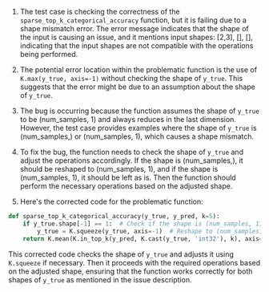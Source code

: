 1. The test case is checking the correctness of the `sparse_top_k_categorical_accuracy` function, but it is failing due to a shape mismatch error. The error message indicates that the shape of the input is causing an issue, and it mentions input shapes: [2,3], [], [], indicating that the input shapes are not compatible with the operations being performed.

2. The potential error location within the problematic function is the use of `K.max(y_true, axis=-1)` without checking the shape of `y_true`. This suggests that the error might be due to an assumption about the shape of `y_true`.

3. The bug is occurring because the function assumes the shape of `y_true` to be (num_samples, 1) and always reduces in the last dimension. However, the test case provides examples where the shape of `y_true` is (num_samples,) or (num_samples, 1), which causes a shape mismatch.

4. To fix the bug, the function needs to check the shape of `y_true` and adjust the operations accordingly. If the shape is (num_samples,), it should be reshaped to (num_samples, 1), and if the shape is (num_samples, 1), it should be left as is. Then the function should perform the necessary operations based on the adjusted shape.

5. Here's the corrected code for the problematic function:

```python
def sparse_top_k_categorical_accuracy(y_true, y_pred, k=5):
    if y_true.shape[-1] == 1:  # Check if the shape is (num_samples, 1)
        y_true = K.squeeze(y_true, axis=-1)  # Reshape to (num_samples,)
    return K.mean(K.in_top_k(y_pred, K.cast(y_true, 'int32'), k), axis=-1)
```

This corrected code checks the shape of `y_true` and adjusts it using `K.squeeze` if necessary. Then it proceeds with the required operations based on the adjusted shape, ensuring that the function works correctly for both shapes of `y_true` as mentioned in the issue description.
